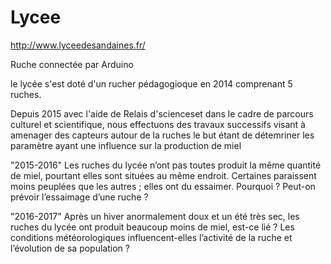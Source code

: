 # Lycee

http://www.lyceedesandaines.fr/

Ruche connectée par Arduino

le lycée s'est doté d'un rucher pédagogioque  en 2014  comprenant 5 ruches.


Depuis 2015 avec l'aide de Relais d'scienceset dans le cadre de parcours culturel et scientifique, 
nous effectuons des travaux successifs visant à amenager des capteurs autour de la ruches
le but étant de détemriner les paramètre ayant une influence sur la production de miel

"2015-2016" Les ruches du lycée n’ont pas toutes produit la même quantité de miel, 
pourtant elles sont situées au même endroit.
Certaines paraissent moins peuplées que les autres ; elles ont du essaimer. Pourquoi ?
Peut-on prévoir l’essaimage d’une ruche ? 





"2016-2017" Après un hiver anormalement doux et un été très sec, les ruches du lycée ont produit beaucoup
moins de miel, est-ce lié ? Les conditions météorologiques influencent-elles l’activité de la ruche et
l’évolution de sa population ?
